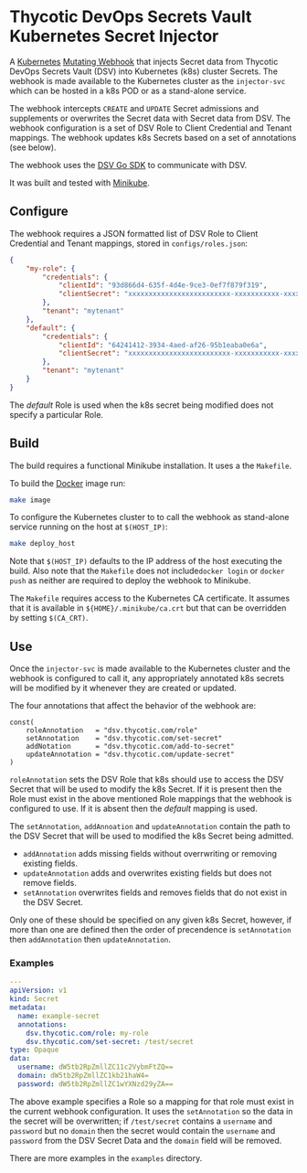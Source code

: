 # Thycotic DevOps Secrets Vault Kubernetes Secret Injector

A [Kubernetes](https://kubernetes.io/)
[Mutating Webhook](https://kubernetes.io/docs/reference/access-authn-authz/extensible-admission-controllers/#admission-webhooks)
that injects Secret data from Thycotic DevOps Secrets Vault (DSV) into Kubernetes (k8s) cluster Secrets. The webhook is made available to the Kubernetes cluster as the `injector-svc` which can be hosted in a k8s POD or as a stand-alone service.

The webhook intercepts `CREATE` and `UPDATE` Secret admissions and supplements
or overwrites the Secret data with Secret data from DSV. The webhook
configuration is a set of DSV Role to Client Credential and Tenant mappings.
The webhook updates k8s Secrets based on a set of annotations (see below).

The webhook uses the [DSV Go SDK](https://github.com/thycotic/dsv-sdk-go) to
communicate with DSV.

It was built and tested with [Minikube](https://minikube.sigs.k8s.io/).

## Configure

The webhook requires a JSON formatted list of DSV Role to Client Credential and
Tenant mappings, stored in `configs/roles.json`:

```json
{
    "my-role": {
        "credentials": {
            "clientId": "93d866d4-635f-4d4e-9ce3-0ef7f879f319",
            "clientSecret": "xxxxxxxxxxxxxxxxxxxxxxxxx-xxxxxxxxxxx-xxxxx"
        },
        "tenant": "mytenant"
    },
    "default": {
        "credentials": {
            "clientId": "64241412-3934-4aed-af26-95b1eaba0e6a",
            "clientSecret": "xxxxxxxxxxxxxxxxxxxxxxxxx-xxxxxxxxxxx-xxxxx"
        },
        "tenant": "mytenant"
    }
}
```

The _default_ Role is used when the k8s secret being modified does not
specify a particular Role.

## Build

The build requires a functional Minikube installation. It uses a the `Makefile`.

To build the [Docker](https://www.docker.com/) image run:

```sh
make image
```

To configure the Kubernetes cluster to to call the webhook as stand-alone
service running on the host at `$(HOST_IP)`:

```sh
make deploy_host
```

Note that `$(HOST_IP)` defaults to the IP address of the host executing the
build. Also note that the `Makefile` does not include`docker login` or
`docker push` as neither are required to deploy the webhook to Minikube.

The `Makefile` requires access to the Kubernetes CA certificate. It assumes that
it is available in `${HOME}/.minikube/ca.crt` but that can be overridden by
setting `$(CA_CRT)`.

## Use

Once the `injector-svc` is made available to the Kubernetes cluster and the
webhook is configured to call it, any appropriately annotated k8s secrets will
be modified by it whenever they are created or updated.

The four annotations that affect the behavior of the webhook are:

```golang
const(
    roleAnnotation   = "dsv.thycotic.com/role"
    setAnnotation    = "dsv.thycotic.com/set-secret"
    addNotation      = "dsv.thycotic.com/add-to-secret"
    updateAnnotation = "dsv.thycotic.com/update-secret"
)
```

`roleAnnotation` sets the DSV Role that k8s should use to access the DSV Secret
that will be used to modify the k8s Secret. If it is present then the Role
must exist in the above mentioned Role mappings that the webhook is configured
to use. If it is absent then the _default_ mapping is used.

The `setAnnotation`, `addAnnoation` and `updateAnnotation` contain the path to
the DSV Secret that will be used to modified the k8s Secret being admitted.

* `addAnnotation` adds missing fields without overrwriting or removing existing fields.
* `updateAnnotation` adds and overwrites existing fields but does not remove fields.
* `setAnnotation` overwrites fields and removes fields that do not exist in the DSV Secret.

Only one of these should be specified on any given k8s Secret, however, if more
than one are defined then the order of precendence is `setAnnotation` then
`addAnnotation` then `updateAnnotation`.

### Examples

```yaml
---
apiVersion: v1
kind: Secret
metadata:
  name: example-secret
  annotations:
    dsv.thycotic.com/role: my-role
    dsv.thycotic.com/set-secret: /test/secret
type: Opaque
data:
  username: dW5tb2RpZmllZC11c2VybmFtZQ==
  domain: dW5tb2RpZmllZC1kb21haW4=
  password: dW5tb2RpZmllZC1wYXNzd29yZA==
```

The above example specifies a Role so a mapping for that role must exist in the
current webhook configuration. It uses the `setAnnotation` so the data in the
secret will be overwritten; if `/test/secret` contains a `username` and
`password` but no `domain` then the secret would contain the `username` and
`password` from the DSV Secret Data and the `domain` field will be removed.

There are more examples in the `examples` directory.

